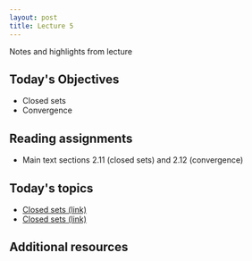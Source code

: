 ```yaml
---
layout: post
title: Lecture 5
---
```


Notes and highlights from lecture

## Today's Objectives

* Closed sets
* Convergence

## Reading assignments

* Main text sections 2.11 (closed sets) and 2.12 (convergence)

## Today's topics
* <a target="_parent" href="https://wcasper.github.io/math414fall2022/topics/008-open-sets.html">Closed sets (link)</a>
* <a target="_parent" href="https://wcasper.github.io/math414fall2022/topics/009-convergence.html">Closed sets (link)</a>

## Additional resources

